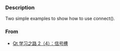 ### Description
Two simple examples to show how to use connect().    

### From  
* [Qt 学习之路 2（4）：信号槽](https://www.devbean.net/2012/08/qt-study-road-2-signal-slot/)
